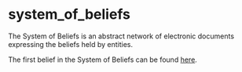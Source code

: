 # system_of_beliefs
The System of Beliefs is an abstract network of electronic documents expressing the beliefs held by entities.

The first belief in the System of Beliefs can be found [here](./first.belief).
